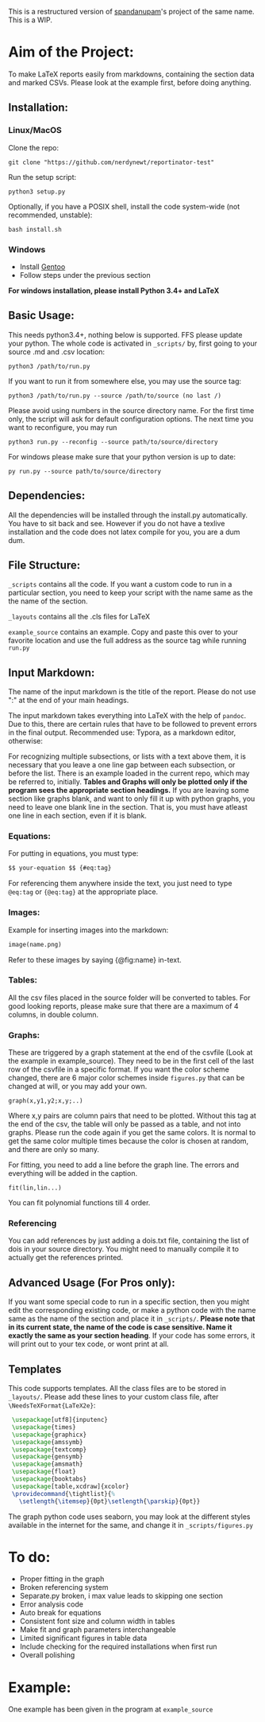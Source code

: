 This is a restructured version of [spandanupam](https://github.com/spandananupam)'s project of the same name. This is a WIP.


# Aim of the Project:
To make LaTeX reports easily from markdowns, containing the section data and marked CSVs. Please look at the example first, before doing anything.

## Installation:

### Linux/MacOS

Clone the repo:
```shell
git clone "https://github.com/nerdynewt/reportinator-test"
```

Run the setup script:
```shell
python3 setup.py
```

Optionally, if you have a POSIX shell, install the code system-wide (not recommended, unstable):

```shell
bash install.sh
```

### Windows

- Install [Gentoo](https://wiki.installgentoo.com/index.php/Main_Page)
- Follow steps under the previous section


**For windows installation, please install Python 3.4+ and LaTeX**
## Basic Usage:
This needs python3.4+, nothing below is supported. FFS please update your python.
The whole code is activated in `_scripts/` by, first going to your source .md and .csv location:
```shell
python3 /path/to/run.py
```
If you want to run it from somewhere else, you may use the source tag:
```shell
python3 /path/to/run.py --source /path/to/source (no last /)
```
Please avoid using numbers in the source directory name.
For the first time only, the script will ask for default configuration options. The next time you want to reconfigure, you may run
```shell
python3 run.py --reconfig --source path/to/source/directory
```

For windows please make sure that your python version is up to date:
```shell
py run.py --source path/to/source/directory
```

## Dependencies:
All the dependencies will be installed through the install.py automatically. You have to sit back and see. However if you do not have a texlive installation and the code does not latex compile for you, you are a dum dum.


## File Structure:

`_scripts` contains all the code. If you want a custom code to run in a particular section, you need to keep your script with the name same as the the name of the section.

`_layouts` contains all the .cls files for LaTeX

`example_source` contains an example. Copy and paste this over to your favorite location and use the full address as the source tag while running `run.py`

## Input Markdown:
The name of the input markdown is the title of the report. Please do not use ":" at the end of your main headings.

The input markdown takes everything into LaTeX with the help of `pandoc`. Due to this, there are certain rules that have to be followed to prevent errors in the final output.
Recommended use: Typora, as a markdown editor, otherwise:

For recognizing multiple subsections, or lists with a text above them, it is necessary that you leave a one line gap between each subsection, or before the list. There is an example loaded in the current repo, which may be referred to, initially.
**Tables and Graphs will only be plotted only if the program sees the appropriate section headings.** If you are leaving some section like graphs blank, and want to only fill it up with python graphs, you need to leave one blank line in the section. That is, you must have atleast one line in each section, even if it is blank.

### Equations:
For putting in equations, you must type:
```markdown
$$ your-equation $$ {#eq:tag}
```
For referencing them anywhere inside the text, you just need to type `@eq:tag` or `{@eq:tag}` at the appropriate place.

### Images:
Example for inserting images into the markdown:
```markdown
image(name.png)
```
Refer to these images by saying {@fig:name} in-text.

### Tables:
All the csv files placed in the source folder will be converted to tables. For good looking reports, please make sure that there are a maximum of 4 columns, in double column.

### Graphs:
These are triggered by a graph statement at the end of the csvfile (Look at the example in example_source). They need to be in the first cell of the last row of the csvfile in a specific format. If you want the color scheme changed, there are 6 major color schemes inside `figures.py` that can be changed at will, or you may add your own.
```
graph(x,y1,y2;x,y;..)
```
Where x,y pairs are column pairs that need to be plotted. Without this tag at the end of the csv, the table will only be passed as a table, and not into graphs. Please run the code again if you get the same colors. It is normal to get the same color multiple times because the color is chosen at random, and there are only so many.

For fitting, you need to add a line before the graph line. The errors and everything will be added in the caption.
```
fit(lin,lin...)
```
You can fit polynomial functions till 4 order.

### Referencing
You can add references by just adding a dois.txt file, containing the list of dois in your source directory. You might need to manually compile it to actually get the references printed.

## Advanced Usage (For Pros only):
If you want some special code to run in a specific section, then you might edit the corresponding existing code, or make a python code with the name same as the name of the section and place it in `_scripts/`. **Please note that in its current state, the name of the code is case sensitive. Name it exactly the same as your section heading**. If your code has some errors, it will print out to your tex code, or wont print at all.

## Templates
This code supports templates. All the class files are to be stored in `_layouts/`. Please add these lines to your custom class file, after `\NeedsTeXFormat{LaTeX2e}`:
```latex
 \usepackage[utf8]{inputenc}
 \usepackage{times}
 \usepackage{graphicx}
 \usepackage{amssymb}
 \usepackage{textcomp}
 \usepackage{gensymb}
 \usepackage{amsmath}
 \usepackage{float}
 \usepackage{booktabs}
 \usepackage[table,xcdraw]{xcolor}
 \providecommand{\tightlist}{%
   \setlength{\itemsep}{0pt}\setlength{\parskip}{0pt}}
```
The graph python code uses seaborn, you may look at the different styles available in the internet for the same, and change it in `_scripts/figures.py`

# To do:
* Proper fitting in the graph
* Broken referencing system
* Separate.py broken, i max value leads to skipping one section
* Error analysis code
* Auto break for equations
* Consistent font size and column width in tables
* Make fit and graph parameters interchangeable
* Limited significant figures in table data
* Include checking for the required installations when first run
* Overall polishing

# Example:
One example has been given in the program at `example_source`
